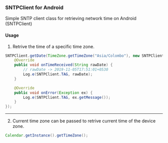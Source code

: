 ### SNTPClient for Android
Simple SNTP client class for retrieving network time on Android (SNTPClient)

#### Usage

1. Retrive the time of a specific time zone.

```java
SNTPClient.getDate(TimeZone.getTimeZone("Asia/Colombo"), new SNTPClient.Listener() {
    @Override
    public void onTimeReceived(String rawDate) {
        // rawDate -> 2019-11-05T17:51:01+0530
        Log.e(SNTPClient.TAG, rawDate);
    }

    @Override
    public void onError(Exception ex) {
        Log.e(SNTPClient.TAG, ex.getMessage());
    }
});
```
<hr>

2. Current time zone can be passed to retrive current time of the device zone.
```java
Calendar.getInstance().getTimeZone();
```
